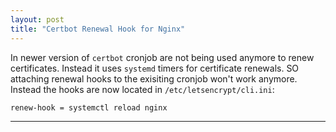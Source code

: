 ```yaml
---
layout: post
title: "Certbot Renewal Hook for Nginx"
---
```


In newer version of `certbot` cronjob are not being used anymore to renew certificates. Instead it uses `systemd` timers for certificate renewals. SO attaching renewal hooks to the exisiting cronjob won't work anymore. Instead the hooks are now located in `/etc/letsencrypt/cli.ini`:

```
renew-hook = systemctl reload nginx
```

---
